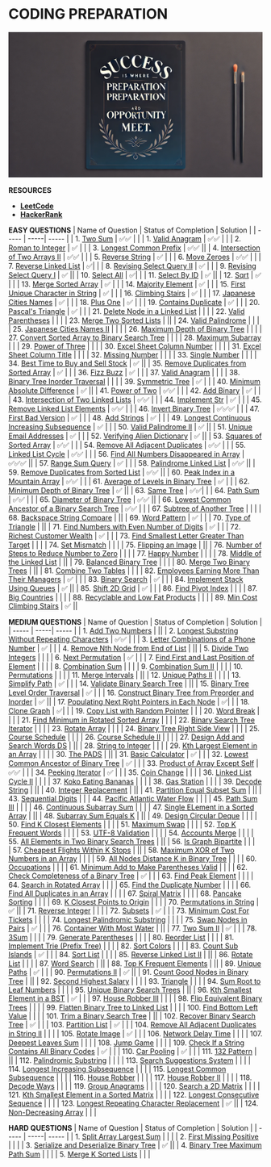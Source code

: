 # **CODING PREPARATION**


![Image](Assets/code.jpg)

**RESOURCES**
- [**LeetCode**](https://leetcode.com/u/SahashRaee/)
- [**HackerRank**](https://www.hackerrank.com/dashboard)


**EASY QUESTIONS**
| Name of Question | Status of Completion | Solution |
| ----- | -----| ----- |
| 1. [Two Sum](https://leetcode.com/problems/two-sum/) | ✅✅ | |
| 1. [Valid Anagram](https://leetcode.com/problems/valid-anagram/description/) | ✅✅ | |
| 2. [Roman to Integer](https://leetcode.com/problems/roman-to-integer/) | ✅ | |
| 3. [Longest Common Prefix](https://leetcode.com/problems/longest-common-prefix/) | ✅✅ ||
| 4. [Intersection of Two Arrays II](https://leetcode.com/problems/intersection-of-two-arrays-ii/) | ✅✅ | |
| 5. [Reverse String](https://leetcode.com/problems/reverse-string/) | ✅ | |
| 6. [Move Zeroes](https://leetcode.com/problems/move-zeroes/) | ✅✅ | |
| 7. [Reverse Linked List](https://leetcode.com/problems/reverse-linked-list/) | ✅| |
| 8. [Revising Select Query II](https://www.hackerrank.com/challenges/revising-the-select-query-2/problem?isFullScreen=true) | ✅ | |
| 9. [Revising Select Query I](https://www.hackerrank.com/challenges/revising-the-select-query/problem?isFullScreen=true) | ✅ ||
| 10. [Select All](https://www.hackerrank.com/challenges/select-all-sql/problem?isFullScreen=true) | ✅| |
| 11. [Select By ID](https://www.hackerrank.com/challenges/select-by-id/problem?isFullScreen=true) | ✅ ||
| 12. [Sqrt](https://leetcode.com/problems/sqrtx/) | ✅ | |
| 13. [Merge Sorted Array](https://leetcode.com/problems/merge-sorted-array/submissions/) | ✅ | |
| 14. [Majority Element](https://leetcode.com/problems/majority-element/submissions/) | ✅ | |
| 15. [First Unique Character in String](https://leetcode.com/problems/first-unique-character-in-a-string/submissions/) | ✅ | |
| 16. [Climbing Stairs](https://leetcode.com/problems/climbing-stairs/submissions/) | ✅ | |
| 17. [Japanese Cities Names](https://www.hackerrank.com/challenges/japanese-cities-name/problem?isFullScreen=true) | ✅ | |
| 18. [Plus One](https://leetcode.com/problems/plus-one/submissions/) | ✅ | |
| 19. [Contains Duplicate](https://leetcode.com/problems/contains-duplicate/submissions/) | ✅ | |
| 20. [Pascal's Triangle](https://leetcode.com/problems/pascals-triangle/submissions/) | ✅ | |
| 21. [Delete Node in a Linked List](https://leetcode.com/problems/delete-node-in-a-linked-list/submissions/) |  | |
| 22. [Valid Parentheses](https://leetcode.com/problems/valid-parentheses/submissions/) |  | |
| 23. [Merge Two Sorted Lists](https://leetcode.com/problems/merge-two-sorted-lists/submissions/) | ||
| 24. [Valid Palindrome](https://github.com/ThinamXx/ML..Interview..Preparation/blob/main/Images/Valid%20Palindrome.PNG) |  | |
| 25. [Japanese Cities Names II](https://www.hackerrank.com/challenges/japanese-cities-name/problem?isFullScreen=true) |  | |
| 26. [Maximum Depth of Binary Tree](https://leetcode.com/problems/maximum-depth-of-binary-tree/submissions/) |  | |
| 27. [Convert Sorted Array to Binary Search Tree](https://leetcode.com/problems/convert-sorted-array-to-binary-search-tree/) |  | |
| 28. [Maximum Subarray](https://leetcode.com/problems/maximum-subarray/submissions/) | | 
| 29. [Power of Three](https://leetcode.com/problems/power-of-three/submissions/) |  | | 
| 30. [Excel Sheet Column Number](https://leetcode.com/problems/excel-sheet-column-number/submissions/) |  | |
| 31. [Excel Sheet Column Title](https://leetcode.com/problems/excel-sheet-column-title/submissions/) |  | |
| 32. [Missing Number](https://leetcode.com/problems/missing-number/submissions/) |  | |
| 33. [Single Number](https://leetcode.com/problems/single-number/submissions/) |  | |
| 34. [Best Time to Buy and Sell Stock](https://leetcode.com/problems/best-time-to-buy-and-sell-stock/submissions/) | ✅ ||
| 35. [Remove Duplicates from Sorted Array](https://leetcode.com/problems/remove-duplicates-from-sorted-array/submissions/) | ✅ | |
| 36. [Fizz Buzz](https://leetcode.com/problems/fizz-buzz/submissions/) | ✅ | |
| 37. [Valid Anagram](https://leetcode.com/problems/valid-anagram/submissions/) |  | |
| 38. [Binary Tree Inorder Traversal](https://leetcode.com/problems/binary-tree-inorder-traversal/submissions/) | | |
| 39. [Symmetric Tree](https://leetcode.com/problems/symmetric-tree/submissions/) | ✅ | |
| 40. [Minimum Absolute Difference](https://leetcode.com/problems/minimum-absolute-difference/submissions/) | ✅ ||
| 41. [Power of Two](https://leetcode.com/problems/power-of-two/submissions/) | ✅✅ | |
| 42. [Add Binary](https://leetcode.com/problems/add-binary/submissions/) | ✅ | |
| 43. [Intersection of Two Linked Lists](https://leetcode.com/problems/intersection-of-two-linked-lists/submissions/) | ✅✅ | |
| 44. [Implement Str](https://leetcode.com/problems/implement-strstr/) | ✅ | | 
| 45. [Remove Linked List Elements](https://leetcode.com/problems/remove-linked-list-elements/submissions/) | ✅✅ | |
| 46. [Invert Binary Tree](https://leetcode.com/problems/invert-binary-tree/submissions/) | ✅✅✅ | |
| 47. [First Bad Version](https://leetcode.com/problems/first-bad-version/) | ✅ | |
| 48. [Add Strings](https://leetcode.com/problems/add-strings/submissions/) | ✅ | |
| 49. [Longest Continuous Increasing Subsequence](https://leetcode.com/problems/longest-continuous-increasing-subsequence/submissions/) | ✅ | |
| 50. [Valid Palindrome II](https://leetcode.com/problems/valid-palindrome-ii/submissions/) | ✅ || 
| 51. [Unique Email Addresses](https://leetcode.com/problems/unique-email-addresses/submissions/) | ✅ | |
| 52. [Verifying Alien Dictionary](https://leetcode.com/problems/verifying-an-alien-dictionary/submissions/) | ✅ ||
| 53. [Squares of Sorted Array](https://leetcode.com/problems/squares-of-a-sorted-array/submissions/) | ✅✅ | | 
| 54. [Remove All Adjacent Duplicates](https://leetcode.com/problems/remove-all-adjacent-duplicates-in-string/submissions/) | ✅✅ | |
| 55. [Linked List Cycle](https://leetcode.com/problems/linked-list-cycle/submissions/) | ✅✅ | | 
| 56. [Find All Numbers Disappeared in Array](https://leetcode.com/problems/find-all-numbers-disappeared-in-an-array/) | ✅✅✅ || 
| 57. [Range Sum Query](https://leetcode.com/problems/range-sum-query-immutable/submissions/) | ✅ | |
| 58. [Palindrome Linked List](https://leetcode.com/problems/palindrome-linked-list/submissions/) | ✅✅ ||
| 59. [Remove Duplicates from Sorted List](https://leetcode.com/problems/remove-duplicates-from-sorted-list/submissions/) | ✅✅ ||
| 60. [Peak Index in a Mountain Array](https://leetcode.com/problems/peak-index-in-a-mountain-array/) | ✅✅ | |
| 61. [Average of Levels in Binary Tree](https://leetcode.com/problems/average-of-levels-in-binary-tree/) | ✅ | |
| 62. [Minimum Depth of Binary Tree](https://leetcode.com/problems/minimum-depth-of-binary-tree/submissions/) | ✅ || 
| 63. [Same Tree](https://leetcode.com/problems/same-tree/submissions/) | ✅✅| |
| 64. [Path Sum](https://leetcode.com/problems/path-sum/submissions/) | ✅✅ | |
| 65. [Diameter of Binary Tree](https://leetcode.com/problems/diameter-of-binary-tree/submissions/) | ✅✅ ||
| 66. [Lowest Common Ancestor of a Binary Search Tree](https://leetcode.com/problems/lowest-common-ancestor-of-a-binary-search-tree/) | ✅✅ | | 
| 67. [Subtree of Another Tree](https://leetcode.com/problems/subtree-of-another-tree/submissions/) |  | |
| 68. [Backspace String Compare](https://leetcode.com/problems/backspace-string-compare/submissions/) | || 
| 69. [Word Pattern](https://leetcode.com/problems/word-pattern/submissions/) | ✅ | | 
| 70. [Type of Triangle](https://www.hackerrank.com/challenges/what-type-of-triangle/problem?isFullScreen=true) |  ||
| 71. [Find Numbers with Even Number of Digits](https://leetcode.com/problems/find-numbers-with-even-number-of-digits/) | ✅ | |
| 72. [Richest Customer Wealth](https://leetcode.com/problems/richest-customer-wealth/submissions/) | ✅ | | 
| 73. [Find Smallest Letter Greater Than Target](https://leetcode.com/problems/find-smallest-letter-greater-than-target/) | | | 
| 74. [Set Mismatch](https://leetcode.com/problems/set-mismatch/) |  | | 
| 75. [Flipping an Image](https://leetcode.com/problems/flipping-an-image/) |  || 
| 76. [Number of Steps to Reduce Number to Zero](https://leetcode.com/problems/number-of-steps-to-reduce-a-number-to-zero/) | | | 
| 77. [Happy Number](https://leetcode.com/problems/happy-number/) |  | | 
| 78. [Middle of the Linked List](https://leetcode.com/problems/middle-of-the-linked-list/) |  || 
| 79. [Balanced Binary Tree](https://leetcode.com/problems/balanced-binary-tree/submissions/) | | | 
| 80. [Merge Two Binary Trees](https://leetcode.com/problems/merge-two-binary-trees/submissions/) | || 
| 81. [Combine Two Tables](https://leetcode.com/problems/combine-two-tables/submissions/) |  | | 
| 82. [Employees Earning More Than Their Managers](https://leetcode.com/problems/employees-earning-more-than-their-managers/) | ✅ | |
| 83. [Binary Search](https://leetcode.com/problems/binary-search/submissions/) | ✅ | | 
| 84. [Implement Stack Using Queues](https://leetcode.com/problems/implement-stack-using-queues/) | ✅ ||
| 85. [Shift 2D Grid](https://leetcode.com/problems/shift-2d-grid/) | ✅ | | 
| 86. [Find Pivot Index](https://leetcode.com/problems/find-pivot-index/) |  | | 
| 87. [Big Countries](https://leetcode.com/problems/big-countries/) | | | 
| 88. [Recyclable and Low Fat Products](https://leetcode.com/problems/recyclable-and-low-fat-products/) |  | | 
| 89. [Min Cost Climbing Stairs](https://leetcode.com/problems/min-cost-climbing-stairs/description/) | ✅ || 

**MEDIUM QUESTIONS**
| Name of Question | Status of Completion | Solution |
| ----- | -----| ----- |
| 1. [Add Two Numbers](https://leetcode.com/problems/add-two-numbers/) | ||
| 2. [Longest Substring Without Repeating Characters](https://leetcode.com/problems/longest-substring-without-repeating-characters/) | ✅✅ | |
| 3. [Letter Combinations of a Phone Number](https://leetcode.com/problems/letter-combinations-of-a-phone-number/) | ✅ | |
| 4. [Remove Nth Node from End of List](https://leetcode.com/problems/remove-nth-node-from-end-of-list/) | || 
| 5. [Divide Two Integers](https://leetcode.com/problems/divide-two-integers/submissions/) | | |
| 6. [Next Permutation](https://leetcode.com/problems/next-permutation/submissions/) | ✅ | | 
| 7. [Find First and Last Position of Element](https://leetcode.com/problems/find-first-and-last-position-of-element-in-sorted-array/submissions/) |  | |
| 8. [Combination Sum](https://leetcode.com/problems/combination-sum/submissions/) | | | 
| 9. [Combination Sum II](https://leetcode.com/problems/combination-sum-ii/submissions/) |  | |
| 10. [Permutations](https://leetcode.com/problems/permutations/submissions/) |  | |
| 11. [Merge Intervals](https://leetcode.com/problems/merge-intervals/submissions/) |  ||
| 12. [Unique Paths II](https://leetcode.com/problems/unique-paths-ii/submissions/) |  | | 
| 13. [Simplify Path](https://leetcode.com/problems/simplify-path/submissions/) | ✅ | |
| 14. [Validate Binary Search Tree](https://leetcode.com/problems/validate-binary-search-tree/submissions/) |  ||
| 15. [Binary Tree Level Order Traversal](https://leetcode.com/problems/binary-tree-level-order-traversal/) | ✅ | |
| 16. [Construct Binary Tree from Preorder and Inorder](https://leetcode.com/problems/construct-binary-tree-from-preorder-and-inorder-traversal/) | ✅ ||
| 17. [Populating Next Right Pointers in Each Node](https://leetcode.com/problems/populating-next-right-pointers-in-each-node/) | ✅| | 
| 18. [Clone Graph](https://leetcode.com/problems/clone-graph/submissions/) | ✅| | 
| 19. [Copy List with Random Pointer](https://leetcode.com/problems/copy-list-with-random-pointer/) | |
| 20. [Word Break](https://leetcode.com/problems/word-break/) | | |
| 21. [Find Minimum in Rotated Sorted Array](https://leetcode.com/problems/find-minimum-in-rotated-sorted-array/) | | |
| 22. [Binary Search Tree Iterator](https://leetcode.com/problems/binary-search-tree-iterator/) | | | 
| 23. [Rotate Array](https://leetcode.com/problems/rotate-array/) | | |
| 24. [Binary Tree Right Side View](https://leetcode.com/problems/binary-tree-right-side-view/) | | | 
| 25. [Course Schedule](https://leetcode.com/problems/course-schedule/submissions/) |  | |
| 26. [Course Schedule II](https://leetcode.com/problems/course-schedule-ii/submissions/) |  | |
| 27. [Design Add and Search Words DS](https://leetcode.com/problems/design-add-and-search-words-data-structure/) |  || 
| 28. [String to Integer](https://leetcode.com/problems/string-to-integer-atoi/submissions/) |  | | 
| 29. [Kth Largest Element in an Array](https://leetcode.com/problems/kth-largest-element-in-an-array/) |  | | 
| 30. [The PADS](https://www.hackerrank.com/challenges/the-pads/problem?isFullScreen=true) |  || 
| 31. [Basic Calculator](https://leetcode.com/problems/basic-calculator-ii/submissions/) | ✅ | | 
| 32. [Lowest Common Ancestor of Binary Tree](https://leetcode.com/problems/lowest-common-ancestor-of-a-binary-tree/) | ✅ | | 
| 33. [Product of Array Except Self](https://leetcode.com/problems/product-of-array-except-self/) | ✅✅ | | 
| 34. [Peeking Iterator](https://leetcode.com/problems/peeking-iterator/submissions/) | ✅ | | 
| 35. [Coin Change](https://leetcode.com/problems/coin-change/submissions/) | | |
| 36. [Linked List Cycle II](https://leetcode.com/problems/linked-list-cycle-ii/submissions/) |  | | 
| 37. [Koko Eating Bananas](https://leetcode.com/problems/koko-eating-bananas/) | | |
| 38. [Gas Station](https://leetcode.com/problems/gas-station/) | | |
| 39. [Decode String](https://leetcode.com/problems/decode-string/submissions/) |  ||
| 40. [Integer Replacement](https://leetcode.com/problems/integer-replacement/) |  || 
| 41. [Partition Equal Subset Sum](https://leetcode.com/problems/partition-equal-subset-sum/submissions/) |  || 
| 43. [Sequential Digits](https://leetcode.com/problems/sequential-digits/submissions/) |  | 
| 44. [Pacific Atlantic Water Flow](https://leetcode.com/problems/pacific-atlantic-water-flow/submissions/) |  | |
| 45. [Path Sum III](https://leetcode.com/problems/path-sum-iii/submissions/) | | | 
| 46. [Continuous Subarray Sum](https://leetcode.com/problems/continuous-subarray-sum/submissions/) |  | | 
| 47. [Single ELement in a Sorted Array](https://leetcode.com/problems/single-element-in-a-sorted-array/) | || 
| 48. [Subarray Sum Equals K](https://leetcode.com/problems/subarray-sum-equals-k/submissions/) |  || 
| 49. [Design Circular Deque](https://leetcode.com/problems/design-circular-deque/submissions/) |  | | 
| 50. [Find K Closest Elements](https://leetcode.com/problems/find-k-closest-elements/) | | | 
| 51. [Maximum Swap](https://leetcode.com/problems/maximum-swap/submissions/) | | |
| 52. [Top K Frequent Words](https://leetcode.com/problems/top-k-frequent-words/) |  | | 
| 53. [UTF-8 Validation](https://leetcode.com/problems/utf-8-validation/) |  | | 
| 54. [Accounts Merge](https://leetcode.com/problems/accounts-merge/submissions/) |  | | 
| 55. [All Elements in Two Binary Search Trees](https://leetcode.com/problems/all-elements-in-two-binary-search-trees/) |  || 
| 56. [Is Graph Bipartite](https://leetcode.com/problems/is-graph-bipartite/submissions/) |  | |  
| 57. [Cheapest Flights Within K Stops](https://leetcode.com/problems/cheapest-flights-within-k-stops/) |  || 
| 58. [Maximum XOR of Two Numbers in an Array](https://leetcode.com/problems/maximum-xor-of-two-numbers-in-an-array/) | | |
| 59. [All Nodes Distance K in Binary Tree](https://leetcode.com/problems/all-nodes-distance-k-in-binary-tree/) |  | | 
| 60. [Occupations](https://www.hackerrank.com/challenges/occupations/problem?isFullScreen=true) |  | |
| 61. [Minimum Add to Make Parentheses Valid](https://leetcode.com/problems/minimum-add-to-make-parentheses-valid/) |  | | 
| 62. [Check Completeness of a Binary Tree](https://leetcode.com/problems/check-completeness-of-a-binary-tree/) | ✅ | | 
| 63. [Find Peak Element](https://leetcode.com/problems/find-peak-element/) |  | | 
| 64. [Search in Rotated Array](https://leetcode.com/problems/search-in-rotated-sorted-array/) |  | | 
| 65. [Find the Duplicate Number](https://leetcode.com/problems/find-the-duplicate-number/) |  | |
| 66. [Find All Duplicates in an Array](https://leetcode.com/problems/find-all-duplicates-in-an-array/) |  | | 
| 67. [Spiral Matrix](https://leetcode.com/problems/spiral-matrix/submissions/) |  | | 
| 68. [Pancake Sorting](https://leetcode.com/problems/pancake-sorting/) |  | | 
| 69. [K Closest Points to Origin](https://leetcode.com/problems/k-closest-points-to-origin/) |  | |
| 70. [Permutations in String](https://leetcode.com/problems/permutation-in-string/submissions/) | ✅ || 
| 71. [Reverse Integer](https://leetcode.com/problems/reverse-integer/submissions/) |  | | 
| 72. [Subsets](https://leetcode.com/problems/subsets/) | ✅ | | 
| 73. [Minimum Cost For Tickets](https://leetcode.com/problems/minimum-cost-for-tickets/submissions/) |  | | 
| 74. [Longest Palindromic Substring](https://leetcode.com/problems/longest-palindromic-substring/) |  | |
| 75. [Swap Nodes in Pairs](https://leetcode.com/problems/swap-nodes-in-pairs/) | ✅ | | 
| 76. [Container With Most Water](https://leetcode.com/problems/container-with-most-water/submissions/) |  || 
| 77. [Two Sum II](https://leetcode.com/problems/two-sum-ii-input-array-is-sorted/) | ✅ | |
| 78. [3Sum](https://leetcode.com/problems/3sum/) |  | | 
| 79. [Generate Parentheses](https://leetcode.com/problems/generate-parentheses/submissions/) |  | |
| 80. [Reorder List](https://leetcode.com/problems/reorder-list/submissions/) |  | | 
| 81. [Implement Trie (Prefix Tree)](https://leetcode.com/problems/implement-trie-prefix-tree/submissions/) |  | | 
| 82. [Sort Colors](https://leetcode.com/problems/sort-colors/) |  | | 
| 83. [Count Sub Islands](https://leetcode.com/problems/count-sub-islands/submissions/) | ✅ | | 
| 84. [Sort List](https://leetcode.com/problems/sort-list/submissions/) |  | | 
| 85. [Reverse Linked List II](https://leetcode.com/problems/reverse-linked-list-ii/submissions/) |  || 
| 86. [Rotate List](https://leetcode.com/problems/rotate-list/) |  | |
| 87. [Word Search](https://leetcode.com/problems/word-search/submissions/) |  || 
| 88. [Top K Frequent Elements](https://leetcode.com/problems/top-k-frequent-elements/submissions/) |  || 
| 89. [Unique Paths](https://leetcode.com/problems/unique-paths/) | ✅ | | 
| 90. [Permutations II](https://leetcode.com/problems/permutations-ii/submissions/) | ✅ ||
| 91. [Count Good Nodes in Binary Tree](https://leetcode.com/problems/count-good-nodes-in-binary-tree/) | ||
| 92. [Second Highest Salary](https://leetcode.com/problems/second-highest-salary/) | | |
| 93. [Triangle](https://leetcode.com/problems/triangle/submissions/) | | | 
| 94. [Sum Root to Leaf Numbers](https://leetcode.com/problems/sum-root-to-leaf-numbers/) | | | 
| 95. [Unique Binary Search Trees](https://leetcode.com/problems/unique-binary-search-trees/submissions/) |  || 
| 96. [Kth Smallest Element in a BST](https://leetcode.com/problems/kth-smallest-element-in-a-bst/) | ✅ | |
| 97. [House Robber III](https://leetcode.com/problems/house-robber-iii/) |  | | 
| 98. [Flip Equivalent Binary Trees](https://leetcode.com/problems/flip-equivalent-binary-trees/submissions/) |  | |
| 99. [Flatten Binary Tree to Linked List](https://leetcode.com/problems/flatten-binary-tree-to-linked-list/) |  | | 
| 100. [Find Bottom Left Value](https://leetcode.com/problems/find-bottom-left-tree-value/submissions/) |  | | 
| 101. [Trim a Binary Search Tree](https://leetcode.com/problems/trim-a-binary-search-tree/submissions/) |  || 
| 102. [Recover Binary Search Tree](https://leetcode.com/problems/recover-binary-search-tree/) | ✅ | | 
| 103. [Partition List](https://leetcode.com/problems/partition-list/submissions/) | ✅ | | 
| 104. [Remove All Adjacent Duplicates in String II](https://leetcode.com/problems/remove-all-adjacent-duplicates-in-string-ii/) |  | | 
| 105. [Rotate Image](https://leetcode.com/problems/rotate-image/) | ✅ | | 
| 106. [Network Delay Time](https://leetcode.com/problems/network-delay-time/submissions/) |  | |
| 107. [Deepest Leaves Sum](https://leetcode.com/problems/deepest-leaves-sum/) | | |
| 108. [Jump Game](https://leetcode.com/problems/jump-game/submissions/) |  | | 
| 109. [Check If a String Contains All Binary Codes](https://leetcode.com/problems/check-if-a-string-contains-all-binary-codes-of-size-k/) | ✅ | | 
| 110. [Car Pooling](https://leetcode.com/problems/car-pooling/) | ✅ | | 
| 111. [132 Pattern](https://leetcode.com/problems/132-pattern/submissions/) | ||
| 112. [Palindromic Substring](https://leetcode.com/problems/palindromic-substrings/submissions/) | | |
| 113. [Search Suggestions System](https://leetcode.com/problems/search-suggestions-system/submissions/) |  | | 
| 114. [Longest Increasing Subsequence](https://leetcode.com/problems/longest-increasing-subsequence/submissions/) |  | |
| 115. [Longest Common Subsequence](https://leetcode.com/problems/longest-common-subsequence/submissions/) |  | | 
| 116. [House Robber](https://leetcode.com/problems/house-robber/) |  | |
| 117. [House Robber II](https://leetcode.com/problems/house-robber-ii/submissions/) |  | |
| 118. [Decode Ways](https://leetcode.com/problems/decode-ways/submissions/) |  | | 
| 119. [Group Anagrams](https://leetcode.com/problems/group-anagrams/submissions/) |  | | 
| 120. [Search a 2D Matrix](https://leetcode.com/problems/search-a-2d-matrix/) |  | | 
| 121. [Kth Smallest Element in a Sorted Matrix](https://leetcode.com/problems/kth-smallest-element-in-a-sorted-matrix/) |  |  |
| 122. [Longest Consecutive Sequence](https://leetcode.com/problems/longest-consecutive-sequence/) |  | |
| 123. [Longest Repeating Character Replacement](https://leetcode.com/problems/longest-repeating-character-replacement/) | ✅ || 
| 124. [Non-Decreasing Array](https://leetcode.com/problems/non-decreasing-array/) |  | | 

**HARD QUESTIONS**
| Name of Question | Status of Completion | Solution |
| ----- | -----| ----- |
| 1. [Split Array Largest Sum](https://leetcode.com/problems/split-array-largest-sum/) |  | |
| 2. [First Missing Positive](https://leetcode.com/problems/first-missing-positive/submissions/) |  | | 
| 3. [Serialize and Deserialize Binary Tree](https://leetcode.com/problems/serialize-and-deserialize-binary-tree/) | ✅ || 
| 4. [Binary Tree Maximum Path Sum](https://leetcode.com/problems/binary-tree-maximum-path-sum/) |  | | 
| 5. [Merge K Sorted Lists](https://leetcode.com/problems/merge-k-sorted-lists/) | | | 
